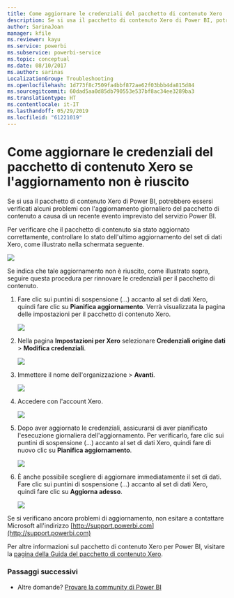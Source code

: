 ```yaml
---
title: Come aggiornare le credenziali del pacchetto di contenuto Xero
description: Se si usa il pacchetto di contenuto Xero di Power BI, potrebbe essersi verificato un problema con l'aggiornamento giornaliero del pacchetto di contenuto a causa di un recente evento imprevisto del servizio Power BI.
author: SarinaJoan
manager: kfile
ms.reviewer: kayu
ms.service: powerbi
ms.subservice: powerbi-service
ms.topic: conceptual
ms.date: 08/10/2017
ms.author: sarinas
LocalizationGroup: Troubleshooting
ms.openlocfilehash: 1d773f8c7509fa4bbf872ae62f03bbb4da815d84
ms.sourcegitcommit: 60dad5aa0d85db790553e537bf8ac34ee3289ba3
ms.translationtype: HT
ms.contentlocale: it-IT
ms.lasthandoff: 05/29/2019
ms.locfileid: "61221019"
---
```

# <a name="how-to-refresh-your-xero-content-pack-credentials-if-refresh-failed"></a>Come aggiornare le credenziali del pacchetto di contenuto Xero se l'aggiornamento non è riuscito
Se si usa il pacchetto di contenuto Xero di Power BI, potrebbero essersi verificati alcuni problemi con l'aggiornamento giornaliero del pacchetto di contenuto a causa di un recente evento imprevisto del servizio Power BI.

Per verificare che il pacchetto di contenuto sia stato aggiornato correttamente, controllare lo stato dell'ultimo aggiornamento del set di dati Xero, come illustrato nella schermata seguente.

![](media/service-refresh-xero-credentials/powerbi-xero-refresh-failed.png)

Se indica che tale aggiornamento non è riuscito, come illustrato sopra, seguire questa procedura per rinnovare le credenziali per il pacchetto di contenuto.

1. Fare clic sui puntini di sospensione (...) accanto al set di dati Xero, quindi fare clic su **Pianifica aggiornamento**. Verrà visualizzata la pagina delle impostazioni per il pacchetto di contenuto Xero.
   
    ![](media/service-refresh-xero-credentials/powerbi-xero-schedule-refresh.png)
2. Nella pagina **Impostazioni per Xero** selezionare **Credenziali origine dati** > **Modifica credenziali**.
   
    ![](media/service-refresh-xero-credentials/powerbi-xero-settings-page.png)
3. Immettere il nome dell'organizzazione > **Avanti**.
   
    ![](media/service-refresh-xero-credentials/powerbi-xero-configure.png)
4. Accedere con l'account Xero.
   
    ![](media/service-refresh-xero-credentials/powerbi-xero-welcome.png)
5. Dopo aver aggiornato le credenziali, assicurarsi di aver pianificato l'esecuzione giornaliera dell'aggiornamento. Per verificarlo, fare clic sui puntini di sospensione (...) accanto al set di dati Xero, quindi fare di nuovo clic su **Pianifica aggiornamento**.
   
    ![](media/service-refresh-xero-credentials/powerbi-xero-refresh-schedule.png)
6. È anche possibile scegliere di aggiornare immediatamente il set di dati. Fare clic sui puntini di sospensione (...) accanto al set di dati Xero, quindi fare clic su **Aggiorna adesso**.
   
    ![](media/service-refresh-xero-credentials/powerbi-xero-refresh-now.png)

Se si verificano ancora problemi di aggiornamento, non esitare a contattare Microsoft all'indirizzo [http://support.powerbi.com](http://support.powerbi.com) 

Per altre informazioni sul pacchetto di contenuto Xero per Power BI, visitare la [pagina della Guida del pacchetto di contenuto Xero](service-connect-to-xero.md).

### <a name="next-steps"></a>Passaggi successivi
* Altre domande? [Provare la community di Power BI](http://community.powerbi.com/)

